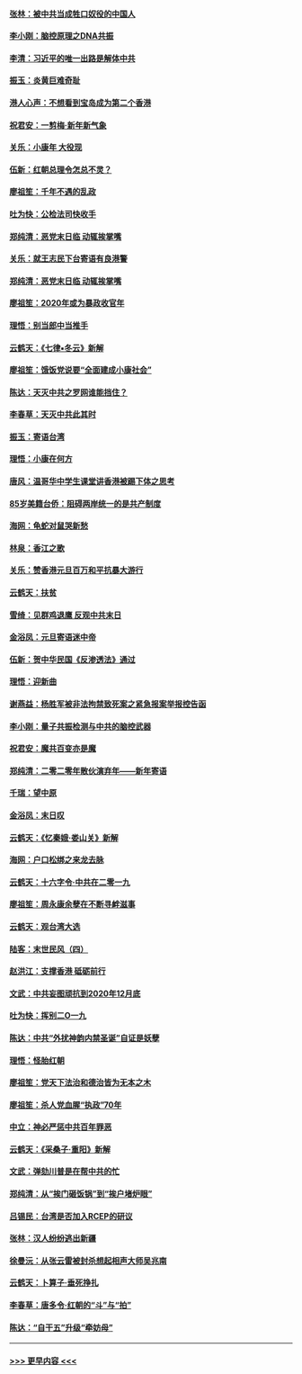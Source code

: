 #### [张林：被中共当成牲口奴役的中国人](../pages/nsc993/n11782397.md?t=01111044) 
#### [李小刚：脑控原理之DNA共振](../pages/nsc993/n11780962.md?t=01111044) 
#### [李清：习近平的唯一出路是解体中共](../pages/nsc993/n11780866.md?t=01111044) 
#### [振玉：炎黄巨难奇耻](../pages/nsc993/n11779632.md?t=01111044) 
#### [港人心声：不想看到宝岛成为第二个香港](../pages/nsc993/n11778817.md?t=01111044) 
#### [祝君安：一剪梅‧新年新气象](../pages/nsc993/n11776340.md?t=01111044) 
#### [关乐：小康年 大役现](../pages/nsc993/n11774213.md?t=01111044) 
#### [伍新：红朝总理令怎总不灵？](../pages/nsc993/n11770813.md?t=01111044) 
#### [廖祖笙：千年不遇的乱政](../pages/nsc993/n11770373.md?t=01111044) 
#### [吐为快：公检法司快收手](../pages/nsc993/n11770359.md?t=01111044) 
#### [郑纯清：恶党末日临 动辄挨掌嘴](../pages/nsc993/n11769912.md?t=01111044) 
#### [关乐：就王志民下台寄语有良港警](../pages/nsc993/n11769903.md?t=01111044) 
#### [郑纯清：恶党末日临 动辄挨掌嘴](../pages/nsc993/n11769356.md?t=01111044) 
#### [廖祖笙：2020年或为暴政收官年](../pages/nsc993/n11768216.md?t=01111044) 
#### [理悟：别当郎中当推手](../pages/nsc993/n11768243.md?t=01111044) 
#### [云鹤天：《七律▪冬云》新解](../pages/nsc993/n11768204.md?t=01111044) 
#### [廖祖笙：饿饭党说要“全面建成小康社会”](../pages/nsc993/n11767482.md?t=01111044) 
#### [陈达：天灭中共之罗网谁能挡住？](../pages/nsc993/n11767465.md?t=01111044) 
#### [李春草：天灭中共此其时](../pages/nsc993/n11767452.md?t=01111044) 
#### [振玉：寄语台湾](../pages/nsc993/n11767432.md?t=01111044) 
#### [理悟：小康在何方](../pages/nsc993/n11767394.md?t=01111044) 
#### [唐风：温哥华中学生课堂讲香港被踢下体之思考](../pages/nsc993/n11766848.md?t=01111044) 
#### [85岁美籍台侨：阻碍两岸统一的是共产制度](../pages/nsc993/n11765043.md?t=01111044) 
#### [海网：龟蛇对鼠哭新愁](../pages/nsc993/n11764895.md?t=01111044) 
#### [林泉：香江之歌](../pages/nsc993/n11764415.md?t=01111044) 
#### [关乐：赞香港元旦百万和平抗暴大游行](../pages/nsc993/n11764382.md?t=01111044) 
#### [云鹤天：扶贫](../pages/nsc993/n11764245.md?t=01111044) 
#### [雪绮：见群鸡退鹰  反观中共末日](../pages/nsc993/n11762112.md?t=01111044) 
#### [金浴凤：元旦寄语迷中帝](../pages/nsc993/n11761788.md?t=01111044) 
#### [伍新：贺中华民国《反渗透法》通过](../pages/nsc993/n11761994.md?t=01111044) 
#### [理悟：迎新曲](../pages/nsc993/n11761152.md?t=01111044) 
#### [谢燕益：杨胜军被非法拘禁致死案之紧急报案举报控告函](../pages/nsc993/n11756134.md?t=01111044) 
#### [李小刚：量子共振检测与中共的脑控武器](../pages/nsc993/n11754518.md?t=01111044) 
#### [祝君安：魔共百变亦是魔](../pages/nsc993/n11754469.md?t=01111044) 
#### [郑纯清：二零二零年散伙演弃年——新年寄语](../pages/nsc993/n11754195.md?t=01111044) 
#### [千瑞：望中原](../pages/nsc993/n11754159.md?t=01111044) 
#### [金浴凤：末日叹](../pages/nsc993/n11752359.md?t=01111044) 
#### [云鹤天：《忆秦娥‧娄山关》新解](../pages/nsc993/n11752348.md?t=01111044) 
#### [海网：户口松绑之来龙去脉](../pages/nsc993/n11752328.md?t=01111044) 
#### [云鹤天：十六字令‧中共在二零一九](../pages/nsc993/n11752305.md?t=01111044) 
#### [廖祖笙：周永康余孽在不断寻衅滋事](../pages/nsc993/n11751013.md?t=01111044) 
#### [云鹤天：观台湾大选](../pages/nsc993/n11751007.md?t=01111044) 
#### [陆客：末世民风（四）](../pages/nsc993/n11749203.md?t=01111044) 
#### [赵洪江：支撑香港 砥砺前行](../pages/nsc993/n11748482.md?t=01111044) 
#### [文武：中共妄图顽抗到2020年12月底](../pages/nsc993/n11748446.md?t=01111044) 
#### [吐为快：挥别二O一九](../pages/nsc993/n11748411.md?t=01111044) 
#### [陈达：中共“外扰神韵内禁圣诞”自证是妖孽](../pages/nsc993/n11748226.md?t=01111044) 
#### [理悟：怪胎红朝](../pages/nsc993/n11748206.md?t=01111044) 
#### [廖祖笙：党天下法治和德治皆为无本之木](../pages/nsc993/n11748135.md?t=01111044) 
#### [廖祖笙：杀人党血腥“执政”70年](../pages/nsc993/n11745144.md?t=01111044) 
#### [中立：神必严惩中共百年罪恶](../pages/nsc993/n11744970.md?t=01111044) 
#### [云鹤天：《采桑子‧重阳》新解](../pages/nsc993/n11744948.md?t=01111044) 
#### [文武：弹劾川普是在帮中共的忙](../pages/nsc993/n11744758.md?t=01111044) 
#### [郑纯清：从“挨门砸饭锅”到“挨户堵炉眼”](../pages/nsc993/n11744745.md?t=01111044) 
#### [吕锡民：台湾是否加入RCEP的研议](../pages/nsc993/n11744701.md?t=01111044) 
#### [张林：汉人纷纷逃出新疆](../pages/nsc993/n11743530.md?t=01111044) 
#### [徐曼沅：从张云雷被封杀想起相声大师吴兆南](../pages/nsc993/n11741816.md?t=01111044) 
#### [云鹤天：卜算子‧垂死挣扎](../pages/nsc993/n11739956.md?t=01111044) 
#### [李春草：唐多令‧红朝的“斗”与“拍”](../pages/nsc993/n11739830.md?t=01111044) 
#### [陈达：“自干五”升级“牵妨母”](../pages/nsc993/n11739724.md?t=01111044) 

----
#### [ >>> 更早内容 <<< ](../indexes/nsc993-earlier.md)
